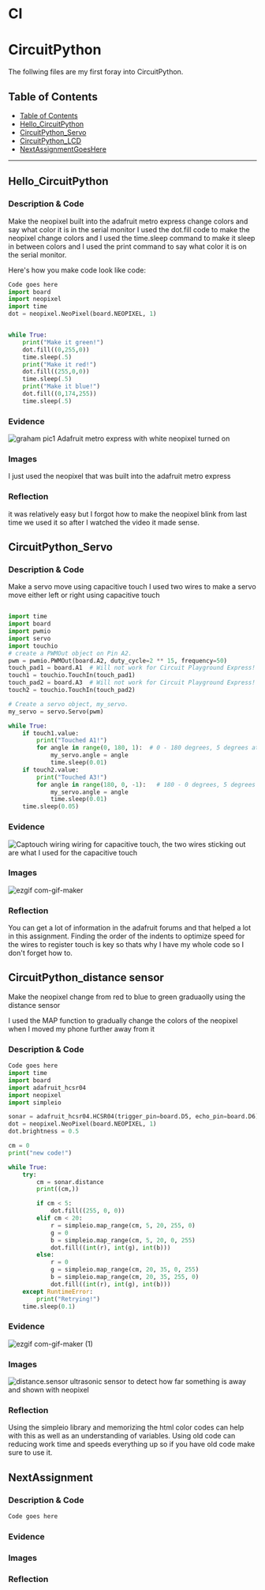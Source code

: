 # CI
# CircuitPython
 The follwing files are my first foray into CircuitPython.
## Table of Contents
* [Table of Contents](#TableOfContents)
* [Hello_CircuitPython](#Hello_CircuitPython)
* [CircuitPython_Servo](#CircuitPython_Servo)
* [CircuitPython_LCD](#CircuitPython_LCD)
* [NextAssignmentGoesHere](#NextAssignment)
---

## Hello_CircuitPython

### Description & Code
Make the neopixel built into the adafruit metro express change colors and say what color it is in the serial monitor 
I used the dot.fill code to make the neopixel change colors and I used the time.sleep command to make it sleep in between colors and I used the print command to say what color it is on the serial monitor.

Here's how you make code look like code:

```python
Code goes here
import board
import neopixel
import time
dot = neopixel.NeoPixel(board.NEOPIXEL, 1)


while True:
    print("Make it green!")
    dot.fill((0,255,0))
    time.sleep(.5)
    print("Make it red!")
    dot.fill((255,0,0))
    time.sleep(.5)
    print("Make it blue!")
    dot.fill((0,174,255))
    time.sleep(.5)
```


### Evidence
![graham pic1](https://i.ytimg.com/vi/X_TXoVbq9oo/maxresdefault.jpg)
Adafruit metro express with white neopixel turned on
### Images
I just used the neopixel that was built into the adafruit metro express
### Reflection
it was relatively easy but I forgot how to make the neopixel blink from last time we used it so after I watched the video it made sense.




## CircuitPython_Servo

### Description & Code
Make a servo move using capacitive touch
I used two wires to make a servo move either left or right using capacitive touch
```python

import time
import board
import pwmio
import servo
import touchio
# create a PWMOut object on Pin A2.
pwm = pwmio.PWMOut(board.A2, duty_cycle=2 ** 15, frequency=50)
touch_pad1 = board.A1  # Will not work for Circuit Playground Express!
touch1 = touchio.TouchIn(touch_pad1)
touch_pad2 = board.A3  # Will not work for Circuit Playground Express!
touch2 = touchio.TouchIn(touch_pad2)

# Create a servo object, my_servo.
my_servo = servo.Servo(pwm)

while True:
    if touch1.value:
        print("Touched A1!")
        for angle in range(0, 180, 1):  # 0 - 180 degrees, 5 degrees at a time.
            my_servo.angle = angle
            time.sleep(0.01)
    if touch2.value:
        print("Touched A3!")
        for angle in range(180, 0, -1):   # 180 - 0 degrees, 5 degrees at a time.
            my_servo.angle = angle
            time.sleep(0.01)
    time.sleep(0.05)

```

### Evidence
![Captouch wiring](https://user-images.githubusercontent.com/71406930/133624920-48544cc9-975f-4714-98aa-9c8a3528aef3.png)
wiring for capacitive touch, the two wires sticking out are what I used for the capacitive touch
### Images
![ezgif com-gif-maker](https://user-images.githubusercontent.com/71406930/133623520-758b1186-d83c-476a-808e-5f681fed7ae7.gif)

### Reflection
You can get a lot of information in the adafruit forums and that helped a lot in this assignment. Finding the order of the indents to optimize speed for the wires to register touch is key so thats why I have my whole code so I don't forget how to.



## CircuitPython_distance sensor
Make the neopixel change from red to blue to green graduaolly using the distance sensor

I used the MAP function to gradually change the colors of the neopixel when I moved my phone further away from it
### Description & Code

```python
Code goes here
import time
import board
import adafruit_hcsr04
import neopixel
import simpleio

sonar = adafruit_hcsr04.HCSR04(trigger_pin=board.D5, echo_pin=board.D6)
dot = neopixel.NeoPixel(board.NEOPIXEL, 1)
dot.brightness = 0.5

cm = 0
print("new code!")

while True:
    try:
        cm = sonar.distance
        print((cm,))

        if cm < 5:
            dot.fill((255, 0, 0))
        elif cm < 20:
            r = simpleio.map_range(cm, 5, 20, 255, 0)
            g = 0
            b = simpleio.map_range(cm, 5, 20, 0, 255)
            dot.fill((int(r), int(g), int(b)))
        else:
            r = 0
            g = simpleio.map_range(cm, 20, 35, 0, 255)
            b = simpleio.map_range(cm, 20, 35, 255, 0)
            dot.fill((int(r), int(g), int(b)))
    except RuntimeError:
        print("Retrying!")
    time.sleep(0.1)

```

### Evidence
![ezgif com-gif-maker (1)](https://user-images.githubusercontent.com/71406930/134513956-0c523336-479d-4557-9cab-a61886148155.gif)
### Images
![distance.sensor](https://user-images.githubusercontent.com/71406930/134190731-f80e0f4c-b342-412d-a34d-da1487bf9d50.png)
ultrasonic sensor to detect how far something is away and shown with neopixel
### Reflection
Using the simpleio library and memorizing the html color codes can help with this as well as an understanding of variables. Using old code can reducing work time and speeds everything up so if you have old code make sure to use it.




## NextAssignment

### Description & Code

```python
Code goes here

```

### Evidence

### Images

### Reflection
